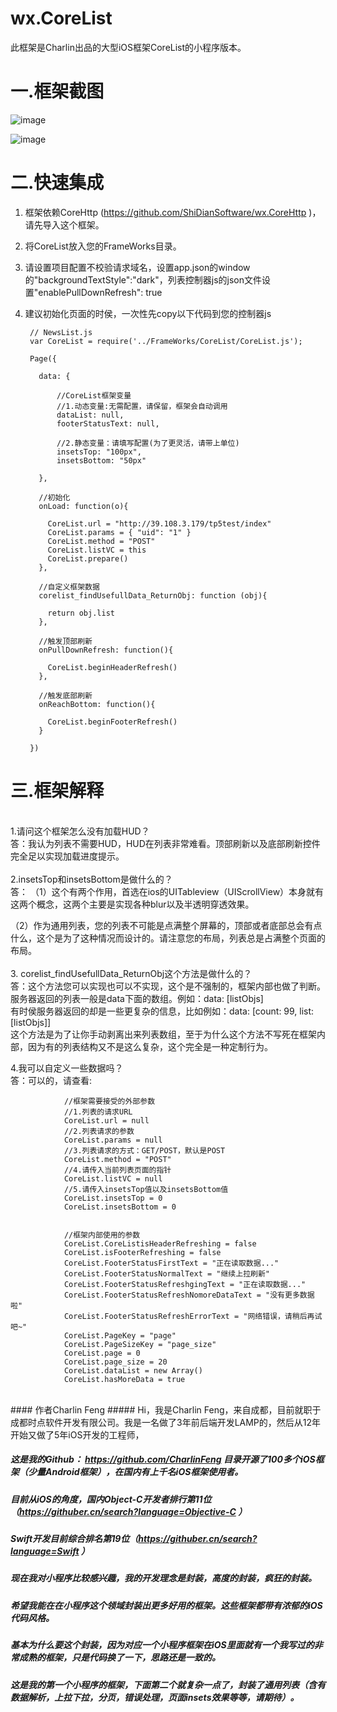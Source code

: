 # wx.CoreList
此框架是Charlin出品的大型iOS框架CoreList的小程序版本。

一.框架截图
==========


![image](https://github.com/ShiDianSoftware/Resource/blob/master/CoreList/a.gif)


![image](https://github.com/ShiDianSoftware/Resource/blob/master/CoreList/b.gif)


二.快速集成
==========
1. 框架依赖CoreHttp (https://github.com/ShiDianSoftware/wx.CoreHttp )，请先导入这个框架。
2. 将CoreList放入您的FrameWorks目录。
3. 请设置项目配置不校验请求域名，设置app.json的window的"backgroundTextStyle":"dark"，列表控制器js的json文件设置"enablePullDownRefresh": true
4. 建议初始化页面的时侯，一次性先copy以下代码到您的控制器js


        // NewsList.js
        var CoreList = require('../FrameWorks/CoreList/CoreList.js');

        Page({

          data: {

              //CoreList框架变量
              //1.动态变量:无需配置，请保留，框架会自动调用
              dataList: null,
              footerStatusText: null,

              //2.静态变量：请填写配置(为了更灵活，请带上单位)
              insetsTop: "100px",
              insetsBottom: "50px"

          },

          //初始化
          onLoad: function(o){

            CoreList.url = "http://39.108.3.179/tp5test/index"
            CoreList.params = { "uid": "1" }
            CoreList.method = "POST"
            CoreList.listVC = this
            CoreList.prepare()
          },

          //自定义框架数据
          corelist_findUsefullData_ReturnObj: function (obj){

            return obj.list
          },

          //触发顶部刷新
          onPullDownRefresh: function(){

            CoreList.beginHeaderRefresh()
          },

          //触发底部刷新
          onReachBottom: function(){

            CoreList.beginFooterRefresh()
          }

        })


三.框架解释
==========
<br/>
1.请问这个框架怎么没有加载HUD？<br/>
答：我认为列表不需要HUD，HUD在列表非常难看。顶部刷新以及底部刷新控件完全足以实现加载进度提示。<br/>
<br/>
2.insetsTop和insetsBottom是做什么的？<br/>
答：
（1）这个有两个作用，首选在ios的UITableview（UIScrollView）本身就有这两个概念，这两个主要是实现各种blur以及半透明穿透效果。<br/>

（2）作为通用列表，您的列表不可能是点满整个屏幕的，顶部或者底部总会有点什么，这个是为了这种情况而设计的。请注意您的布局，列表总是占满整个页面的布局。
<br/>
<br/>
3. corelist_findUsefullData_ReturnObj这个方法是做什么的？<br/>
答：这个方法您可以实现也可以不实现，这个是不强制的，框架内部也做了判断。服务器返回的列表一般是data下面的数组。例如：data: [listObjs]<br/>
有时侯服务器返回的却是一些更复杂的信息，比如例如：data: [count: 99, list: [listObjs]]<br/>
这个方法是为了让你手动剥离出来列表数组，至于为什么这个方法不写死在框架内部，因为有的列表结构又不是这么复杂，这个完全是一种定制行为。<br/>

4.我可以自定义一些数据吗？<br/>
答：可以的，请查看:


                //框架需要接受的外部参数
                //1.列表的请求URL
                CoreList.url = null
                //2.列表请求的参数
                CoreList.params = null
                //3.列表请求的方式：GET/POST，默认是POST
                CoreList.method = "POST"
                //4.请传入当前列表页面的指针
                CoreList.listVC = null
                //5.请传入insetsTop值以及insetsBottom值
                CoreList.insetsTop = 0
                CoreList.insetsBottom = 0


                //框架内部使用的参数
                CoreList.CoreListisHeaderRefreshing = false
                CoreList.isFooterRefreshing = false
                CoreList.FooterStatusFirstText = "正在读取数据..."
                CoreList.FooterStatusNormalText = "继续上拉刷新"
                CoreList.FooterStatusRefreshgingText = "正在读取数据..."
                CoreList.FooterStatusRefreshNomoreDataText = "没有更多数据啦"
                CoreList.FooterStatusRefreshErrorText = "网络错误，请稍后再试吧~"
                CoreList.PageKey = "page"
                CoreList.PageSizeKey = "page_size"
                CoreList.page = 0
                CoreList.page_size = 20
                CoreList.dataList = new Array()
                CoreList.hasMoreData = true


<br/>
####  作者Charlin Feng
##### Hi，我是Charlin Feng，来自成都，目前就职于成都时点软件开发有限公司。我是一名做了3年前后端开发LAMP的，然后从12年开始又做了5年iOS开发的工程师，

##### 这是我的Github： https://github.com/CharlinFeng 目录开源了100多个iOS框架（少量Android框架），在国内有上千名iOS框架使用者。


##### 目前从iOS的角度，国内Object-C开发者排行第11位（https://githuber.cn/search?language=Objective-C ）

##### Swift开发目前综合排名第19位（https://githuber.cn/search?language=Swift ）


##### 现在我对小程序比较感兴趣，我的开发理念是封装，高度的封装，疯狂的封装。

##### 希望我能在在小程序这个领域封装出更多好用的框架。这些框架都带有浓郁的iOS代码风格。

##### 基本为什么要这个封装，因为对应一个小程序框架在iOS里面就有一个我写过的非常成熟的框架，只是代码换了一下，思路还是一致的。

##### 这是我的第一个小程序的框架，下面第二个就复杂一点了，封装了通用列表（含有数据解析，上拉下拉，分页，错误处理，页面insets效果等等，请期待）。
   
   
